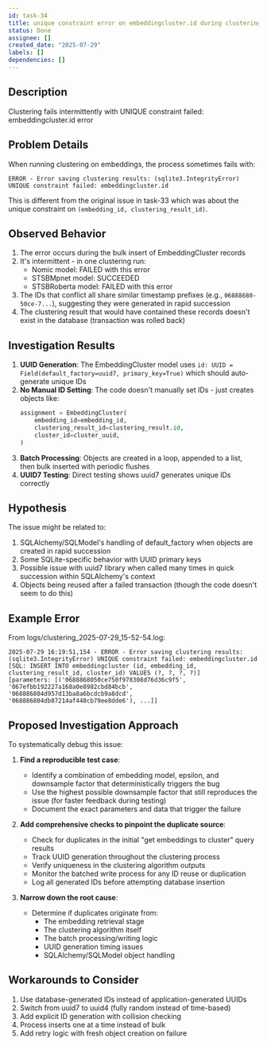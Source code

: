 ```yaml
---
id: task-34
title: unique constraint error on embeddingcluster.id during clustering
status: Done
assignee: []
created_date: "2025-07-29"
labels: []
dependencies: []
---
```


## Description

Clustering fails intermittently with UNIQUE constraint failed:
embeddingcluster.id error

## Problem Details

When running clustering on embeddings, the process sometimes fails with:

```
ERROR - Error saving clustering results: (sqlite3.IntegrityError) UNIQUE constraint failed: embeddingcluster.id
```

This is different from the original issue in task-33 which was about the unique
constraint on `(embedding_id, clustering_result_id)`.

## Observed Behavior

1. The error occurs during the bulk insert of EmbeddingCluster records
2. It's intermittent - in one clustering run:
   - Nomic model: FAILED with this error
   - STSBMpnet model: SUCCEEDED
   - STSBRoberta model: FAILED with this error
3. The IDs that conflict all share similar timestamp prefixes (e.g.,
   `06888680-50ce-7...`), suggesting they were generated in rapid succession
4. The clustering result that would have contained these records doesn't exist
   in the database (transaction was rolled back)

## Investigation Results

1. **UUID Generation**: The EmbeddingCluster model uses
   `id: UUID = Field(default_factory=uuid7, primary_key=True)` which should
   auto-generate unique IDs
2. **No Manual ID Setting**: The code doesn't manually set IDs - just creates
   objects like:
   ```python
   assignment = EmbeddingCluster(
       embedding_id=embedding_id,
       clustering_result_id=clustering_result.id,
       cluster_id=cluster_uuid,
   )
   ```
3. **Batch Processing**: Objects are created in a loop, appended to a list, then
   bulk inserted with periodic flushes
4. **UUID7 Testing**: Direct testing shows uuid7 generates unique IDs correctly

## Hypothesis

The issue might be related to:

1. SQLAlchemy/SQLModel's handling of default_factory when objects are created in
   rapid succession
2. Some SQLite-specific behavior with UUID primary keys
3. Possible issue with uuid7 library when called many times in quick succession
   within SQLAlchemy's context
4. Objects being reused after a failed transaction (though the code doesn't seem
   to do this)

## Example Error

From logs/clustering_2025-07-29_15-52-54.log:

```
2025-07-29 16:19:51,154 - ERROR - Error saving clustering results: (sqlite3.IntegrityError) UNIQUE constraint failed: embeddingcluster.id
[SQL: INSERT INTO embeddingcluster (id, embedding_id, clustering_result_id, cluster_id) VALUES (?, ?, ?, ?)]
[parameters: [('0688868050ce750f978308d76d36c9f5', '067efbb192227a168a0e8982cbd84bcb', '068886804d957d13ba8a6bcdcb9a8dcd', '068886804db87214af448cb79ee8dde6'), ...]]
```

## Proposed Investigation Approach

To systematically debug this issue:

1. **Find a reproducible test case**:

   - Identify a combination of embedding model, epsilon, and downsample factor
     that deterministically triggers the bug
   - Use the highest possible downsample factor that still reproduces the issue
     (for faster feedback during testing)
   - Document the exact parameters and data that trigger the failure

2. **Add comprehensive checks to pinpoint the duplicate source**:

   - Check for duplicates in the initial "get embeddings to cluster" query
     results
   - Track UUID generation throughout the clustering process
   - Verify uniqueness in the clustering algorithm outputs
   - Monitor the batched write process for any ID reuse or duplication
   - Log all generated IDs before attempting database insertion

3. **Narrow down the root cause**:
   - Determine if duplicates originate from:
     - The embedding retrieval stage
     - The clustering algorithm itself
     - The batch processing/writing logic
     - UUID generation timing issues
     - SQLAlchemy/SQLModel object handling

## Workarounds to Consider

1. Use database-generated IDs instead of application-generated UUIDs
2. Switch from uuid7 to uuid4 (fully random instead of time-based)
3. Add explicit ID generation with collision checking
4. Process inserts one at a time instead of bulk
5. Add retry logic with fresh object creation on failure
